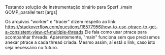 Testando solução de instrumentação binário para Sperf
./main GOMP_parallel test [args]

Os arquivos "worker" e "tracer" dizem respeito ao link: https://stackoverflow.com/questions/18577956/how-to-use-ptrace-to-get-a-consistent-view-of-multiple-threads
Ele fala como usar ptrace para acompanhar threads. Aparentemente, "main" funciona sem que precisemos anexar ptrace a cada thread criada. Mesmo assim, aí está o link, caso isto seja necessário no futuro.
